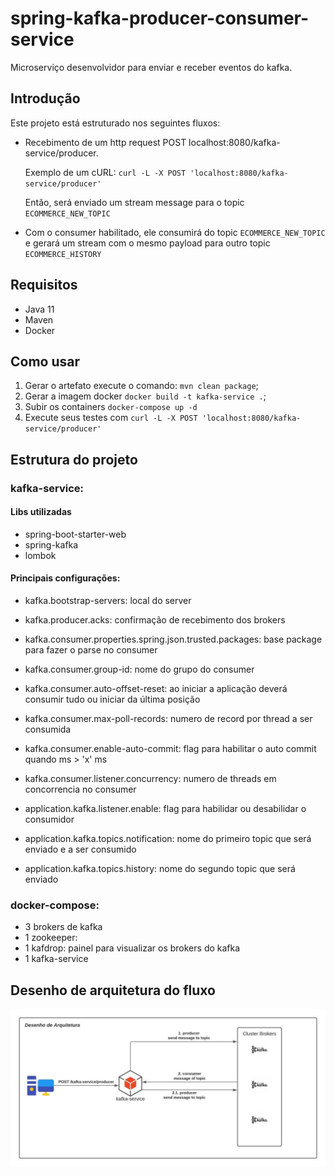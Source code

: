 # spring-kafka-producer-consumer-service

Microserviço desenvolvidor para enviar e receber eventos do kafka.

## Introdução

Este projeto está estruturado nos seguintes fluxos:

- Recebimento de um http request POST localhost:8080/kafka-service/producer.

    Exemplo de um cURL: `curl -L -X POST 'localhost:8080/kafka-service/producer'`
    
    Então, será enviado um stream message para o topic `ECOMMERCE_NEW_TOPIC`

- Com o consumer habilitado, ele consumirá do topic `ECOMMERCE_NEW_TOPIC` e gerará um stream com o mesmo payload para outro topic `ECOMMERCE_HISTORY`      

## Requisitos

- Java 11
- Maven
- Docker


## Como usar

1. Gerar o artefato execute o comando: `mvn clean package`;
2. Gerar a imagem docker `docker build -t kafka-service .`;
3. Subir os containers `docker-compose up -d`
4. Execute seus testes com `curl -L -X POST 'localhost:8080/kafka-service/producer'`

## Estrutura do projeto

### kafka-service:

#### Libs utilizadas

- spring-boot-starter-web
- spring-kafka
- lombok

#### Principais configurações:

- kafka.bootstrap-servers: local do server
- kafka.producer.acks: confirmação de recebimento dos brokers

- kafka.consumer.properties.spring.json.trusted.packages: base package para fazer o parse no consumer
- kafka.consumer.group-id: nome do grupo do consumer
- kafka.consumer.auto-offset-reset: ao iniciar a aplicação deverá consumir tudo ou iniciar da última posição
- kafka.consumer.max-poll-records: numero de record por thread a ser consumida
- kafka.consumer.enable-auto-commit: flag para habilitar o auto commit quando ms > 'x' ms
- kafka.consumer.listener.concurrency: numero de threads em concorrencia no consumer


- application.kafka.listener.enable: flag para habilidar ou desabilidar o consumidor
- application.kafka.topics.notification: nome do primeiro topic que será enviado e a ser consumido
- application.kafka.topics.history: nome do segundo topic que será enviado


### docker-compose:

- 3 brokers de kafka
- 1 zookeeper: 
- 1 kafdrop: painel para visualizar os brokers do kafka
- 1 kafka-service


## Desenho de arquitetura do fluxo
![image](desenho_arquitetura_1.jpeg)

